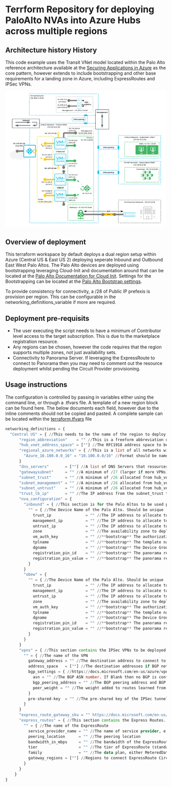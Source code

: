 # Terrform Repository for deploying PaloAlto NVAs into Azure Hubs across multiple regions

## Architecture history History

This code example uses the Transit VNet model located within the Palo Alto reference architecture available at the [Securing Applications in Azure](https://www.paloaltonetworks.com/apps/pan/public/downloadResource?pagePath=/content/pan/en_US/resources/guides/azure-architecture-guide) as the core pattern, however extends to include bootstrapping and other base requirements for a landing zone in Azure, including ExpressRoutes and IPSec VPNs.

![PaloAlto Transit Architecture](images/Palo_Reference_Architecture.png?raw=true "PaloAlto Transit Architecture")

## Overview of deployment

This terraform workspace by default deploys a dual region setup within Azure (Central US & East US 2) deploying seperate Inbound and Outbound East West Palo Altos. The Palo Alto devices are deployed using bootstrapping leveraging Cloud-Init and documentation around that can be located at the [Palo Alto Documentation for Cloud Init](https://docs.paloaltonetworks.com/vm-series/10-0/vm-series-deployment/bootstrap-the-vm-series-firewall/create-the-init-cfgtxt-file/sample-init-cfgtxt-file.html#id114bde92-3176-4c7c-a68a-eadfff80cb29). Settings for the Bootstrapping can be located at the [Palo Alto Bootstrap settings](https://docs.paloaltonetworks.com/vm-series/10-0/vm-series-deployment/bootstrap-the-vm-series-firewall/bootstrap-the-vm-series-firewall-in-azure.html).

To provide consistency for connectivity, a /28 of Public IP prefexis is provision per region. This can be configurable in the networking_definitions_variable if more are required.

## Deployment pre-requisits

- The user executing the script needs to have a minimum of Contributor level access to the target subscription. This is due to the marketplace registration resource.
- Any regions can be chosen, however the code requires that the region supports multiple zones, not just availability sets.
- Connectivity to Panorama Server. If leveraging the ExpressRoute to connect to Panorama then you may need to comment out the resource deployment whilst pending the Circuit Provider provisioning.
  
## Usage instructions

The configuration is controlled by passing in variables either using the command line, or through a .tfvars file. A template of a new region block can be found here. The below documents each field, however due to the inline comments should not be copied and pasted. A complete sample can be located within the [terraform.tfvars](terraform.tfvars) file

```terraform
networking_definitions = {
  "Central US" = { //This needs to be the name of the region to deploy workload
      "region_abbreviation"    = "" //This is a freeform abbreviation of the region
      "hub_vnet_address_space" = [""] //The RFC1918 address space to be used for the hub (minimum /24)
      "regional_azure_networks" = { //This is a list of all networks within the Azure Region (including the hub network).
        "Azure_10.100.0.0_16" = "10.100.0.0/16" //Format should be name = address. The name must contain NO SPACES.
      }
      "dns_servers"       = [""] //A list of DNS Servers that resources should use to query both private and public DNS
      "gatewaysubnet"     = "" //A minimum of /27 (larger if more VPNs) allocated from hub_vnet_address_space
      "subnet_trust"      = "" //A minimum of /26 allocated from hub_vnet_address_space
      "subnet_management" = "" //A minimum of /26 allocated from hub_vnet_address_space
      "subnet_untrust"    = "" //A minimum of /26 allocated from hub_vnet_address_space
      "trust_lb_ip"       = "" //The IP address from the subnet_trust that should be static for the Load Balancer
      "nva_configuration" = {
        "inbound" = { //This section is for the Palo Altos to be used purely for routing inbound traffic
          "" = { //The Device Name of the Palo Alto. Should be unique
            trust_ip               = "" //The IP address to allocate to the trust interface, from subnet_trust
            management_ip          = "" //The IP address to allocate to the management interface, from subnet_management
            untrust_ip             = "" //The IP address to allocate to the untrust interface, from subnet_untrust
            zone                   = "" //The availability zone to deploy the PaloAlto in
            vm_auth_key            = "" //**bootstrap** The authorization key for the Palo to connect to Panorama
            tplname                = "" //**bootstrap** The template name in Panorama to deploy to the device
            dgname                 = "" //**bootstrap** The Device Group name in Panorama to deploy to the device
            registration_pin_id    = "" //**bootstrap** The panorama registration pin id
            registration_pin_value = "" //**bootstrap** The panorama registration pin value
          }
        }
        "obew" = {
          "" = { //The Device Name of the Palo Alto. Should be unique
            trust_ip               = "" //The IP address to allocate to the trust interface, from subnet_trust
            management_ip          = "" //The IP address to allocate to the management interface, from subnet_management
            untrust_ip             = "" //The IP address to allocate to the untrust interface, from subnet_untrust
            zone                   = "" //The availability zone to deploy the PaloAlto in
            vm_auth_key            = "" //**bootstrap** The authorization key for the Palo to connect to Panorama
            tplname                = "" //**bootstrap** The template name in Panorama to deploy to the device
            dgname                 = "" //**bootstrap** The Device Group name in Panorama to deploy to the device
            registration_pin_id    = "" //**bootstrap** The panorama registration pin id
            registration_pin_value = "" //**bootstrap** The panorama registration pin value
          }
        }
      }
      "vpns" = { //This section contains the IPSec VPNs to be deployed. In the event no VPNs are required for this region leave {}
        "" = { //The name of the VPN
          gateway_address = "" //The destination address to connect to
          address_space   = [""] //The destination addresses if BGP not configured
          bgp_settings = { //https://docs.microsoft.com/en-us/azure/vpn-gateway/vpn-gateway-bgp-overview
            asn = "" //The BGP ASN number. If Blank then no BGP is configured
            bgp_peering_address = "" //The BGP peering address and BGP identifier of this BGP speaker.
            peer_weight = "" //The weight added to routes learned from this BGP speaker.
          }
          pre-shared-key  = "" //The pre-shared key of the IPSec tunnel
        }
      }
      "express_route_gateway_sku = "" https://docs.microsoft.com/en-us/azure/expressroute/expressroute-about-virtual-network-gateways#gwsku
      "express_routes" = { //This section contains the Express Routes. In the event no Express Routes are required for this region leave {}
        "" = { //The name of the ExpressRoute
          service_provider_name = "" //The name of service provider, e.g. MegaPort
          peering_location      = "" //The peering location 
          bandwidth_in_mbps     = "" //The bandwidth of the ExpressRoute
          tier                  = "" //The tier of ExpressRoute (standard or premium)
          family                = "" //The data plan, either MeteredData or Unlimited
          gateway_regions = [""] //Regions to connect ExpressRoute Circuits to
        }
      }
    }
}
```
